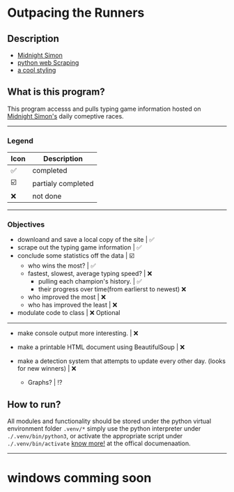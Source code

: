 # Outpacing the Runners

## Description
- [Midnight Simon](https://midnightsimon.com/)
- [python web Scraping](https://automatetheboringstuff.com/2e/chapter12/)
- [a cool styling](https://fauux.neocities.org/)

## What is this program?
This program accesss and pulls typing game information hosted on [Midnight Simon's](https://midnightsimon.com/) daily comeptive races.

----

### Legend

|Icon| Description|
|----|----|
|✅️| completed|
|☑️|partialy completed|
|❌️|not done|
----

### Objectives
- downloand and save a local copy of the site | ✅️
- scrape out the typing game information | ✅️
- conclude some statistics off the data | ☑️
    - who wins the most? | ✅️
    - fastest, slowest, average typing speed? | ❌️
        - pulling each champion's history. | ✅️
        - their progress over time(from earlierst to newest) ❌️
    - who improved the most | ❌️
    - who has improved the least | ❌️
- modulate code to class | ❌️
Optional
----

- make console output more interesting. | ❌️
- make a printable HTML document using BeautifulSoup | ❌️
- make a detection system that attempts to update every other day. (looks for new winners) | ❌️
    
    - Graphs? | ⁉️
## How to run?
All modules and functionality should be stored under the python virtual environment folder `.venv/*`
simply use the python interpreter under `./.venv/bin/python3`, or activate the appropriate script under `./.venv/bin/activate` [know more!](https://docs.python.org/3/library/venv.html) at the offical documenaation.

----

# windows comming soon
